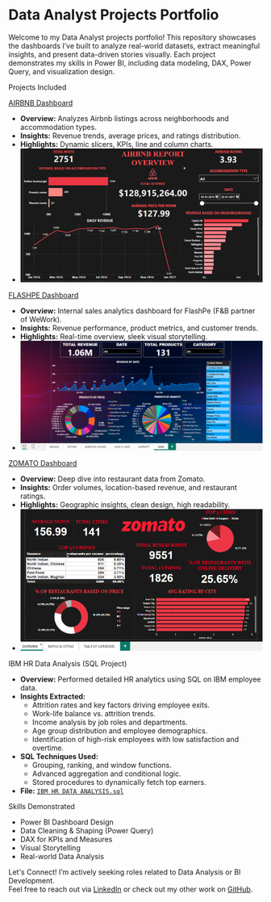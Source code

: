 # Data Analyst Projects Portfolio

Welcome to my Data Analyst projects portfolio! 
This repository showcases the dashboards I’ve built to analyze real-world datasets, extract meaningful insights, and present data-driven stories visually. Each project demonstrates my skills in Power BI, including data modeling, DAX, Power Query, and visualization design.

Projects Included

[AIRBNB Dashboard](./AIRBNB-DASHBOARD)
- **Overview:** Analyzes Airbnb listings across neighborhoods and accommodation types.
- **Insights:** Revenue trends, average prices, and ratings distribution.
- **Highlights:** Dynamic slicers, KPIs, line and column charts.
- ![Airbnb Overview](./AIRBNB-DASHBOARD/AIRBNB%20OVERVIEW.png)


[FLASHPE Dashboard](./FLASHPE-DASHBOARD)
- **Overview:** Internal sales analytics dashboard for FlashPe (F&B partner of WeWork).
- **Insights:** Revenue performance, product metrics, and customer trends.
- **Highlights:** Real-time overview, sleek visual storytelling.
- ![FlashPe Overview](./FLASHPE-DASHBOARD/FLASHPE%20OVERVIEW.png)


[ZOMATO Dashboard](./ZOMATO-DASHBOARD)
- **Overview:** Deep dive into restaurant data from Zomato.
- **Insights:** Order volumes, location-based revenue, and restaurant ratings.
- **Highlights:** Geographic insights, clean design, high readability.
- ![Zomato Overview](./ZOMATO-DASHBOARD/ZOMATO%20OVERVIEW.png)


IBM HR Data Analysis (SQL Project)
- **Overview:** Performed detailed HR analytics using SQL on IBM employee data.
- **Insights Extracted:**
  - Attrition rates and key factors driving employee exits.
  - Work-life balance vs. attrition trends.
  - Income analysis by job roles and departments.
  - Age group distribution and employee demographics.
  - Identification of high-risk employees with low satisfaction and overtime.
- **SQL Techniques Used:**
  - Grouping, ranking, and window functions.
  - Advanced aggregation and conditional logic.
  - Stored procedures to dynamically fetch top earners.
- **File:** [`IBM HR DATA ANALYSIS.sql`](./IBM%20HR%20DATA%20ANALYSIS.sql)

Skills Demonstrated
- Power BI Dashboard Design
- Data Cleaning & Shaping (Power Query)
- DAX for KPIs and Measures
- Visual Storytelling
- Real-world Data Analysis

Let's Connect!
I’m actively seeking roles related to Data Analysis or BI Development.  
Feel free to reach out via [LinkedIn](https://www.linkedin.com/in/bachu-vikas) or check out my other work on [GitHub](https://github.com/vikasbachu).

